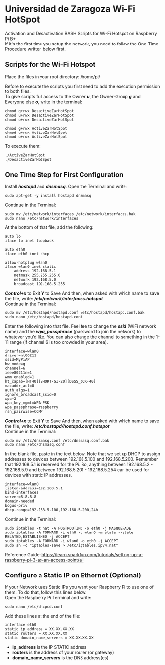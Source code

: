 # Universidad de Zaragoza Wi-Fi HotSpot
Activation and Desactivation BASH Scripts for Wi-Fi Hotspot on Raspberry Pi B+  
If it's the first time you setup the network, you need to follow the One-Time Procedure written below first.

## Scripts for the Wi-Fi Hotspot

Place the files in your root directory: /home/pi/

Before to execute the scripts you first need to add the execution permission to both files.  
To give scripts full access to the Owner ***u***, the Owner-Group ***g*** and Everyone else ***o***, write in the terminal: 

~~~~
chmod g+rwx DesactiveZarHotSpot
chmod u+rwx DesactiveZarHotSpot 
chmod o+rwx DesactiveZarHotSpot 

chmod g+rwx ActiveZarHotSpot
chmod u+rwx ActiveZarHotSpot 
chmod o+rwx ActiveZarHotSpot 
~~~~

To execute them:

~~~~
./ActiveZarHotSpot
./DesactiveZarHotSpot
~~~~

## One Time Step for First Configuration
Install ***hostapd*** and ***dnsmasq***. Open the Terminal and write:
~~~~
sudo apt-get -y install hostapd dnsmasq
~~~~
Continue in the Terminal:
~~~~
sudo mv /etc/network/interfaces /etc/network/interfaces.bak
sudo nano /etc/network/interfaces
~~~~

At the bottom of that file, add the following:

~~~~
auto lo
iface lo inet loopback

auto eth0
iface eth0 inet dhcp

allow-hotplug wlan0
iface wlan0 inet static
    address 192.168.5.1
    netmask 255.255.255.0
    network 192.168.5.0
    broadcast 192.168.5.255
~~~~

***Control+x*** to Exit
***Y*** to Save
And then, when asked with which name to save the file, write: ***/etc/network/interfaces.hotspot***  
Continue in the Terminal:
~~~~
sudo mv /etc/hostapd/hostapd.conf /etc/hostapd/hostapd.conf.bak
sudo nano /etc/hostapd/hostapd.conf
~~~~
Enter the following into that file. Feel fee to change the ***ssid*** (WiFi network name) and the ***wpa_passphrase*** (password to join the network) to whatever you’d like. You can also change the channel to something in the 1-11 range (if channel 6 is too crowded in your area).

~~~~
interface=wlan0
driver=nl80211
ssid=MyPiAP
hw_mode=g
channel=6
ieee80211n=1
wmm_enabled=1
ht_capab=[HT40][SHORT-GI-20][DSSS_CCK-40]
macaddr_acl=0
auth_algs=1
ignore_broadcast_ssid=0
wpa=2
wpa_key_mgmt=WPA-PSK
wpa_passphrase=raspberry
rsn_pairwise=CCMP
~~~~

***Control+x*** to Exit
***Y*** to Save
And then, when asked with which name to save the file, write:  ***/etc/hostapd/hostapd.conf.hotspot***  
Continue in the Terminal:

~~~~
sudo mv /etc/dnsmasq.conf /etc/dnsmasq.conf.bak
sudo nano /etc/dnsmasq.conf
~~~~

In the blank file, paste in the text below. Note that we set up DHCP to assign addresses to devices between 192.168.5.100 and 192.168.5.200. Remember that 192.168.5.1 is reserved for the Pi. So, anything between 192.168.5.2 - 192.168.5.9 and between 192.168.5.201 - 192.168.5.254 can be used for devices with static IP addresses.

~~~~
interface=wlan0 
listen-address=192.168.5.1
bind-interfaces 
server=8.8.8.8
domain-needed
bogus-priv
dhcp-range=192.168.5.100,192.168.5.200,24h
~~~~
Continue in the Terminal:
~~~~
sudo iptables -t nat -A POSTROUTING -o eth0 -j MASQUERADE  
sudo iptables -A FORWARD -i eth0 -o wlan0 -m state --state RELATED,ESTABLISHED -j ACCEPT
sudo iptables -A FORWARD -i wlan0 -o eth0 -j ACCEPT
sudo sh -c "iptables-save > /etc/iptables.ipv4.nat"
~~~~

Reference Guide: https://learn.sparkfun.com/tutorials/setting-up-a-raspberry-pi-3-as-an-access-point/all

## Configure a Static IP on Ethernet (Optional)
If your Network uses Static IPs you want your Raspberry Pi to use one of them. To do that, follow this lines below.  
Open the Raspberry Pi Terminal and write:

~~~~
sudo nano /etc/dhcpcd.conf
~~~~

Add these lines at the end of the file:

~~~~
interface eth0 
static ip_address = XX.XX.XX.XX
static routers = XX.XX.XX.XX
static domain_name_servers = XX.XX.XX.XX
~~~~

- **ip_address** is the IP STATIC address
- **routers** is the address of your router (or gateway)
- **domain_name_servers** is the DNS address(es) 
